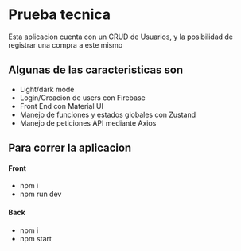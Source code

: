 
# Prueba tecnica

Esta aplicacion cuenta con un CRUD de Usuarios, y la posibilidad de registrar una compra a este mismo


## Algunas de las caracteristicas son

- Light/dark mode 
- Login/Creacion de users con Firebase
- Front End con Material UI
- Manejo de funciones y estados globales con Zustand
- Manejo de peticiones API mediante Axios


## Para correr la aplicacion

#### Front

- npm i
- npm run dev

#### Back

- npm i
- npm start

